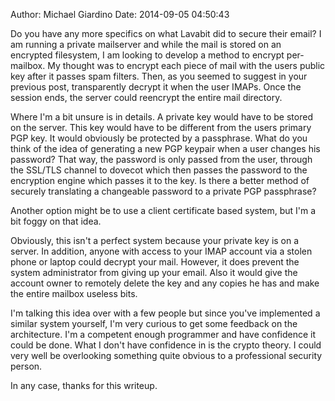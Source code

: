 Author: Michael Giardino
Date: 2014-09-05 04:50:43

Do you have any more specifics on what Lavabit did to secure their email? I am running a private mailserver and while the mail is stored on an encrypted filesystem, I am looking to develop a method to encrypt per-mailbox. My thought was to encrypt each piece of mail with the users public key after it passes spam filters. Then, as you seemed to suggest in your previous post, transparently decrypt it when the user IMAPs. Once the session ends, the server could reencrypt the entire mail directory.

Where I'm a bit unsure is in details. A private key would have to be stored on the server. This key would have to be different from the users primary PGP key. It would obviously be protected by a passphrase. What do you think of the idea of generating a new PGP keypair when a user changes his password? That way, the password is only passed from the user, through the SSL/TLS channel to dovecot which then passes the password to the encryption engine which passes it to the key. Is there a better method of securely translating a changeable password to a private PGP passphrase?

Another option might be to use a client certificate based system, but I'm a bit foggy on that idea.

Obviously, this isn't a perfect system because your private key is on a server. In addition, anyone with access to your IMAP account via a stolen phone or laptop could decrypt your mail. However, it does prevent the system administrator from giving up your email. Also it would give the account owner to remotely delete the key and any copies he has and make the entire mailbox useless bits.

I'm talking this idea over with a few people but since you've implemented a similar system yourself, I'm very curious to get some feedback on the architecture. I'm a competent enough programmer and have confidence it could be done. What I don't have confidence in is the crypto theory. I could very well be overlooking something quite obvious to a professional security person.

In any case, thanks for this writeup.
